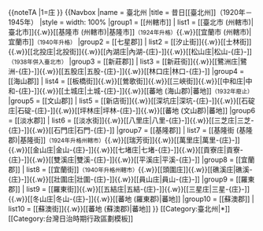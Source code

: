 {{noteTA
|1=庄
}}
{{Navbox
  |name    = 臺北州
  |title   = 昔日[[臺北州]]（1920年－1945年）
  |style   = width: 100%
  |group1  = [[州轄市]]
  | list1  = [[臺北市 (州轄市)|臺北市]]{{.w}}[[基隆市 (州轄市)|基隆市]]<small>（1924年升格）</small>{{.w}}[[宜蘭市 (州轄市)|宜蘭市]]<small>（1940年升格）</small>
  |group2  = [[七星郡]]
  | list2  = [[汐止街]]{{.w}}[[士林街]]{{.w}}[[北投庄|北投街]]{{.w}}[[內湖庄|內湖-{庄}-]]{{.w}}[[松山庄|松山-{庄}-]]<small>（1938年併入臺北市）</small>
  |group3  = [[新莊郡]]
  | list3  = [[新莊街]]{{.w}}[[鷺洲庄|鷺洲-{庄}-]]{{.w}}[[五股庄|五股-{庄}-]]{{.w}}[[林口庄|林口-{庄}-]]
  |group4  = [[海山郡]]
  | list4  = [[板橋街]]{{.w}}[[鶯歌街]]{{.w}}[[三峽街]]{{.w}}[[中和庄|中和-{庄}-]]{{.w}}[[土城庄|土城-{庄}-]]{{.w}}[[蕃地 (海山郡)|蕃地]]<small>（1932年廢止）</small>
  |group5  = [[文山郡]]
  | list5  = [[新店街]]{{.w}}[[深坑庄|深坑-{庄}-]]{{.w}}[[石碇庄|石碇-{庄}-]]{{.w}}[[坪林庄|坪林-{庄}-]]{{.w}}[[蕃地 (文山郡)|蕃地]]
  |group6  = [[淡水郡]]
  | list6  = [[淡水街]]{{.w}}[[八里庄|八里-{庄}-]]{{.w}}[[三芝庄|三芝-{庄}-]]{{.w}}[[石門庄|石門-{庄}-]]
  |group7  = [[基隆郡]]
  | list7  = [[基隆街 (基隆郡)|基隆街]]<small>（1924年升格州轄市）</small>{{.w}}[[瑞芳街]]{{.w}}[[萬里庄|萬里-{庄}-]]{{.w}}[[金山庄|金山-{庄}-]]{{.w}}[[七堵庄|七堵-{庄}-]]{{.w}}[[貢寮庄|貢寮-{庄}-]]{{.w}}[[雙溪庄|雙溪-{庄}-]]{{.w}}[[平溪庄|平溪-{庄}-]]
  |group8  = [[宜蘭郡]]
  | list8  = [[宜蘭街]]<small>（1940年升格州轄市）</small>{{.w}}[[頭圍庄]]{{.w}}[[礁溪庄|礁溪-{庄}-]]{{.w}}[[壯圍庄|壯圍-{庄}-]]{{.w}}[[員山庄|員山-{庄}-]]
  |group9  = [[羅東郡]]
  | list9  = [[羅東街]]{{.w}}[[五結庄|五結-{庄}-]]{{.w}}[[三星庄|三星-{庄}-]]{{.w}}[[冬山庄|冬山-{庄}-]]{{.w}}[[蕃地 (羅東郡)|蕃地]]
  |group10 = [[蘇澳郡]]
  | list10 = [[蘇澳街]]{{.w}}[[蕃地 (蘇澳郡)|蕃地]]
}}<noinclude>
[[Category:臺北州|*]]
[[Category:台灣日治時期行政區劃模板]]
</noinclude>